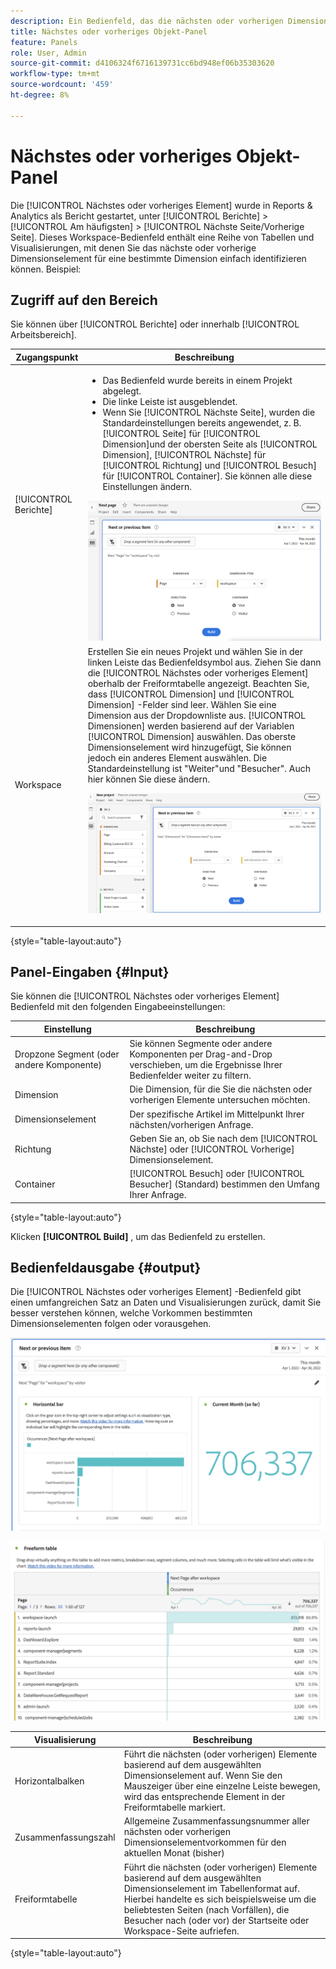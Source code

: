 ```yaml
---
description: Ein Bedienfeld, das die nächsten oder vorherigen Dimensionselemente für eine bestimmte Dimension anzeigt.
title: Nächstes oder vorheriges Objekt-Panel
feature: Panels
role: User, Admin
source-git-commit: d4106324f6716139731cc6bd948ef06b35303620
workflow-type: tm+mt
source-wordcount: '459'
ht-degree: 8%

---
```



# Nächstes oder vorheriges Objekt-Panel

Die [!UICONTROL Nächstes oder vorheriges Element] wurde in Reports &amp; Analytics als Bericht gestartet, unter [!UICONTROL Berichte] > [!UICONTROL Am häufigsten] > [!UICONTROL Nächste Seite/Vorherige Seite]. Dieses Workspace-Bedienfeld enthält eine Reihe von Tabellen und Visualisierungen, mit denen Sie das nächste oder vorherige Dimensionselement für eine bestimmte Dimension einfach identifizieren können. Beispiel:

## Zugriff auf den Bereich

Sie können über [!UICONTROL Berichte] oder innerhalb [!UICONTROL Arbeitsbereich].

| Zugangspunkt | Beschreibung |
| --- | --- |
| [!UICONTROL Berichte] | <ul><li>Das Bedienfeld wurde bereits in einem Projekt abgelegt.</li><li>Die linke Leiste ist ausgeblendet.</li><li>Wenn Sie [!UICONTROL Nächste Seite], wurden die Standardeinstellungen bereits angewendet, z. B. [!UICONTROL Seite] für [!UICONTROL Dimension]und der obersten Seite als [!UICONTROL Dimension], [!UICONTROL Nächste] für [!UICONTROL Richtung] und [!UICONTROL Besuch] für [!UICONTROL Container]. Sie können alle diese Einstellungen ändern.</li></ul>![Nächstes/Vorheriges Bedienfeld](assets/next-previous.png) |
| Workspace | Erstellen Sie ein neues Projekt und wählen Sie in der linken Leiste das Bedienfeldsymbol aus. Ziehen Sie dann die [!UICONTROL Nächstes oder vorheriges Element] oberhalb der Freiformtabelle angezeigt. Beachten Sie, dass [!UICONTROL Dimension] und [!UICONTROL Dimension] -Felder sind leer. Wählen Sie eine Dimension aus der Dropdownliste aus. [!UICONTROL Dimensionen] werden basierend auf der Variablen [!UICONTROL Dimension] auswählen. Das oberste Dimensionselement wird hinzugefügt, Sie können jedoch ein anderes Element auswählen. Die Standardeinstellung ist &quot;Weiter&quot;und &quot;Besucher&quot;. Auch hier können Sie diese ändern.<p>![Nächstes/Vorheriges Bedienfeld](assets/next-previous2.png) |

{style=&quot;table-layout:auto&quot;}

## Panel-Eingaben {#Input}

Sie können die [!UICONTROL Nächstes oder vorheriges Element] Bedienfeld mit den folgenden Eingabeeinstellungen:

| Einstellung | Beschreibung |
| --- | --- |
| Dropzone Segment (oder andere Komponente) | Sie können Segmente oder andere Komponenten per Drag-and-Drop verschieben, um die Ergebnisse Ihrer Bedienfelder weiter zu filtern. |
| Dimension | Die Dimension, für die Sie die nächsten oder vorherigen Elemente untersuchen möchten. |
| Dimensionselement | Der spezifische Artikel im Mittelpunkt Ihrer nächsten/vorherigen Anfrage. |
| Richtung | Geben Sie an, ob Sie nach dem [!UICONTROL Nächste] oder [!UICONTROL Vorherige] Dimensionselement. |
| Container | [!UICONTROL Besuch] oder [!UICONTROL Besucher] (Standard) bestimmen den Umfang Ihrer Anfrage. |

{style=&quot;table-layout:auto&quot;}

Klicken **[!UICONTROL Build]** , um das Bedienfeld zu erstellen.

## Bedienfeldausgabe {#output}

Die [!UICONTROL Nächstes oder vorheriges Element] -Bedienfeld gibt einen umfangreichen Satz an Daten und Visualisierungen zurück, damit Sie besser verstehen können, welche Vorkommen bestimmten Dimensionselementen folgen oder vorausgehen.

![Ausgabe des nächsten/vorherigen Bedienfelds](assets/next-previous-output.png)

![Ausgabe des nächsten/vorherigen Bedienfelds](assets/next-previous-output2.png)

| Visualisierung | Beschreibung |
| --- | --- |
| Horizontalbalken | Führt die nächsten (oder vorherigen) Elemente basierend auf dem ausgewählten Dimensionselement auf. Wenn Sie den Mauszeiger über eine einzelne Leiste bewegen, wird das entsprechende Element in der Freiformtabelle markiert. |
| Zusammenfassungszahl | Allgemeine Zusammenfassungsnummer aller nächsten oder vorherigen Dimensionselementvorkommen für den aktuellen Monat (bisher) |
| Freiformtabelle | Führt die nächsten (oder vorherigen) Elemente basierend auf dem ausgewählten Dimensionselement im Tabellenformat auf. Hierbei handelte es sich beispielsweise um die beliebtesten Seiten (nach Vorfällen), die Besucher nach (oder vor) der Startseite oder Workspace-Seite aufriefen. |

{style=&quot;table-layout:auto&quot;}
